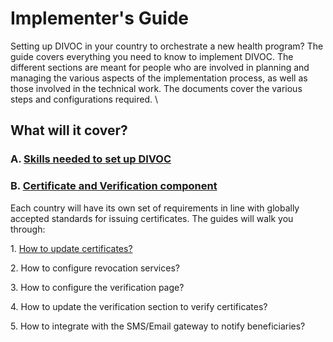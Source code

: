 # Implementer's Guide

Setting up DIVOC in your country to orchestrate a new health program? The guide covers everything you need to know to implement DIVOC. The different sections are meant for people who are involved in planning and managing the various aspects of the implementation process, as well as those involved in the technical work. The documents cover the various steps and configurations required. \


## What will it cover?

### A. [Skills needed to set up DIVOC](skills-needed-to-set-up-divoc.md)

### B. [Certificate and Verification component](certification-and-verification-component/)&#x20;

Each country will have its own set of requirements in line with globally accepted standards for issuing certificates. The guides will walk you through:

&#x20;              1\. [How to update certificates?](certification-and-verification-component/updating-certificates/)&#x20;

&#x20;              2\. How to configure revocation services?&#x20;

&#x20;              3\. How to configure the verification page?&#x20;

&#x20;              4\. How to update the verification section to verify certificates?&#x20;

&#x20;              5\. How to integrate with the SMS/Email gateway to notify beneficiaries?



